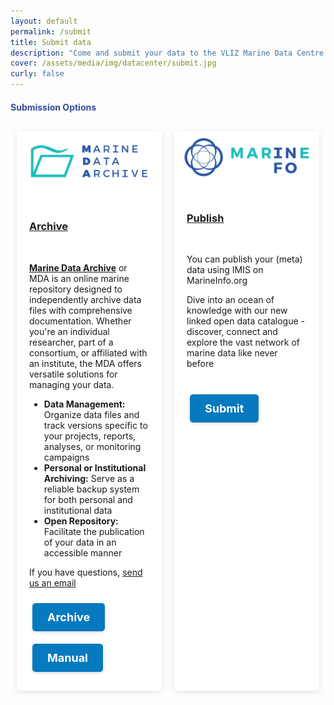```yaml
---
layout: default
permalink: /submit
title: Submit data
description: "Come and submit your data to the VLIZ Marine Data Centre. We offer a range of services to support the FAIR principles of data management. Learn more about our services and how they can help you in your research."
cover: /assets/media/img/datacenter/submit.jpg
curly: false
---
```


<style>
    h4 {
        color: #354d9b; 
        margin-bottom: 10px;
    }

    .button {
        display: inline-flex; 
        align-items: center; 
        padding: 12px 24px;
        margin: 10px 5px; 
        font-size: 18px;
        text-align: center;
        text-decoration: none;
        color: #fff; 
        border: none;
        border-radius: 5px;
        box-shadow: 0 2px 5px rgba(0, 0, 0, 0.15); 
        transition: background-color 0.3s, transform 0.2s;
    }

    .marineinfo-button {
        background-color: #0779bf; 
    }
    .marineinfo-button:hover {
        background-color: #0056b3; 
        color: #fff;
    }
 
    .container {
        display: flex;
        flex-wrap: wrap;
        justify-content: space-between;
        margin-top: 20px; /_ Added margin for separation _/
    }
    .card {
        flex: 1 1 calc(33% - 20px);
        margin: 10px;
        box-shadow: 0 2px 10px rgba(0, 0, 0, 0.1);
        background: white;
        border-radius: 5px; 
        overflow: hidden; 
    }
    .imgBox img {
        width: 100%;
        height: auto;
    }
    .content {
    padding: 20px; 
    }
    
    @media (max-width: 768px) {
        .card {
            flex: 1 1 calc(50% - 20px); 
        }
    }
    @media (max-width: 480px) {
        .card {
            flex: 1 1 100%; 
        }
    }
</style>

<h4>Submission Options</h4>

  <div class="container">
        <div class="card">
            <div class="card-inner">
                <div class="box">
                    <div class="imgBox">
                        <img src="/assets/media/img/content/logo_mda2.png" alt="Marine Data Archive" width="200" />
                    </div>
                </div>
            </div>
            <div class="content">
                <h3><a href="https://marinedataarchive.org/">Archive</a></h3>
                <br>
                <p>
                    <a href="https://marinedataarchive.org/"><strong>Marine Data Archive</strong></a> or MDA is an online marine repository designed to independently archive data files with comprehensive documentation. Whether you're an individual researcher, part of a consortium, or affiliated with an institute, the MDA offers versatile solutions for managing your data.
                </p>
                <ul>
                    <li><strong>Data Management:</strong> Organize data files and track versions specific to your projects, reports, analyses, or monitoring campaigns</li>
                    <li><strong>Personal or Institutional Archiving:</strong> Serve as a reliable backup system for both personal and institutional data</li>
                    <li><strong>Open Repository:</strong> Facilitate the publication of your data in an accessible manner</li>
                </ul>
                <p>If you have questions, <a href="mailto:mda@vliz.be">send us an email</a></p>
                <a href="https://marinedataarchive.org/archive.php" class="button marineinfo-button"><strong>Archive</strong></a>
                <a href="https://marinedataarchive.org/mdamanual.pdf" class="button marineinfo-button"><strong>Manual</strong></a>
            </div>
        </div>
        <div class="card">
            <div class="card-inner">
                <div class="box">
                    <div class="imgBox">
                        <img src="/assets/media/img/content/Marine Info_logo pos RGB.jpg" alt="MarineInfo" width="200" />
                    </div>
                </div>
            </div>
            <div class="content">
                <h3><a href="https://marineinfo.org/" mia-extra-properties="nochange">Publish</a></h3>
                <br>
                <p>You can publish your (meta) data using IMIS on MarineInfo.org</p><p>
                Dive into an ocean of knowledge with our new linked open data catalogue - discover, connect and explore the vast network of marine data like never before </p>
                <p>
                <br>
                    <a href="https://marineinfo.org/metasubmit/" class="button marineinfo-button" mia-extra-properties="nochange"><strong>Submit</strong></a>
                </p>

